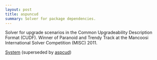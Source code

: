 ```yaml
---
layout: post
title: aspuncud
summary: Solver for package dependencies.
---
```

Solver for upgrade scenarios in the Common Upgradeability Description Format (CUDF).
Winner of Paranoid and Trendy Track at the Mancoosi International Solver Competition (MISC) 2011.

[System](http://www.cs.uni-potsdam.de/aspcud/index.html)
(superseded by [aspcud](/aspcud/))
